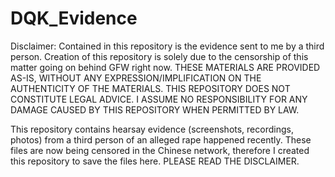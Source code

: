 # DQK_Evidence
Disclaimer: Contained in this repository is the evidence sent to me by a third person. Creation of this repository is solely due to the censorship of this matter going on behind GFW right now. THESE MATERIALS ARE PROVIDED AS-IS, WITHOUT ANY EXPRESSION/IMPLIFICATION ON THE AUTHENTICITY OF THE MATERIALS. THIS REPOSITORY DOES NOT CONSTITUTE LEGAL ADVICE. I ASSUME NO RESPONSIBILITY FOR ANY DAMAGE CAUSED BY THIS REPOSITORY WHEN PERMITTED BY LAW.

This repository contains hearsay evidence (screenshots, recordings, photos) from a third person of an alleged rape happened recently. These files are now being censored in the Chinese network, therefore I created this repository to save the files here. PLEASE READ THE DISCLAIMER.
